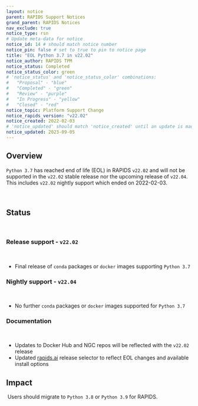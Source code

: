 ```yaml
---
layout: notice
parent: RAPIDS Support Notices
grand_parent: RAPIDS Notices
nav_exclude: true
notice_type: rsn
# Update meta-data for notice
notice_id: 14 # should match notice number
notice_pin: false # set to true to pin to notice page
title: "EOL Python 3.7 in v22.02"
notice_author: RAPIDS TPM
notice_status: Completed
notice_status_color: green
# 'notice_status' and 'notice_status_color' combinations:
#   "Proposal" - "blue"
#   "Completed" - "green"
#   "Review" - "purple"
#   "In Progress" - "yellow"
#   "Closed" - "red"
notice_topic: Platform Support Change
notice_rapids_version: "v22.02"
notice_created: 2022-02-03
# 'notice_updated' should match 'notice_created' until an update is made
notice_updated: 2023-09-05
---
```


## Overview

`Python 3.7` has reached end of life (EOL) in RAPIDS `v22.02` and will
not be supported in the `v22.02` stable release nor the upcoming release of `v22.04`. This includes `v22.02`
nightly support which ended on 2022-02-03.

​
## Status
​
### Release support - `v22.02`
​
- Final release of `conda` packages or `docker` images supporting `Python 3.7`
​
### Nightly support - `v22.04`
​
- No further `conda` packages or `docker` images supported for `Python 3.7`
​
### Documentation
​
- Updates to Docker Hub and NGC repos will be reflected with the `v22.02` release
- Updated [rapids.ai](https://rapids.ai/start#rapids-release-selector) release
selector to reflect EOL changes and available install options
​
## Impact
​
Users should migrate to `Python 3.8` or `Python 3.9` for RAPIDS.

